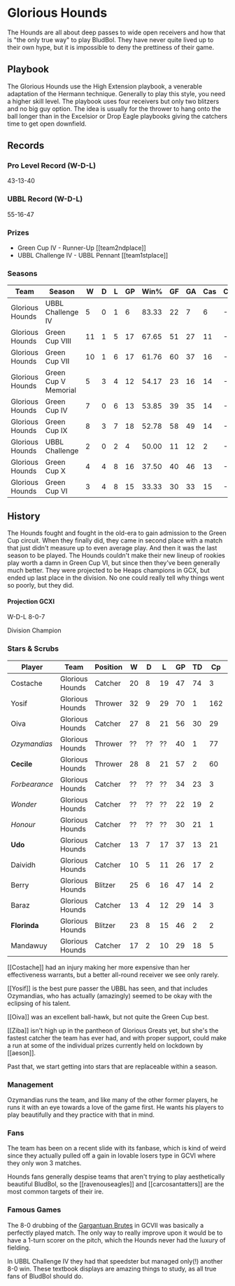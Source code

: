 # Glorious Hounds

The Hounds are all about deep passes to wide open receivers and how that is "the only true way" to play BludBol. They have never quite lived up to their own hype, but it is impossible to deny the prettiness of their game.

## Playbook

The Glorious Hounds use the High Extension playbook, a venerable adaptation of the Hermann technique. Generally to play this style, you need a higher skill level. The playbook uses four receivers but only two blitzers and no big guy option. The idea is usually for the thrower to hang onto the ball longer than in the Excelsior or Drop Eagle playbooks giving the catchers time to get open downfield.

## Records

### Pro Level Record (W-D-L)

43-13-40

### UBBL Record (W-D-L)

55-16-47

### Prizes

* Green Cup IV - Runner-Up [[team2ndplace]]
* UBBL Challenge IV - UBBL Pennant [[team1stplace]]

### Seasons

| Team      | Season             | W  | D | L | GP | Win% | GF   | GA   | Cas  | CDif | FF   |
|-----------|--------------------|------|------|------|--------|---------|------|------|------|--------|------|
| Glorious Hounds | UBBL Challenge IV    |    5 |    0 |    1 |      6 | 83.33 |   22 |    7 |    6 |    -10 |    4 |
| Glorious Hounds | Green Cup VIII       |   11 |    1 |    5 |     17 | 67.65 |   51 |   27 |   11 |    -20 |    2 |
| Glorious Hounds | Green Cup VII        |   10 |    1 |    6 |     17 | 61.76 |   60 |   37 |   16 |    -18 |    3 |
| Glorious Hounds | Green Cup V Memorial |    5 |    3 |    4 |     12 | 54.17 |   23 |   16 |   14 |     -6 |   -2 |
| Glorious Hounds | Green Cup IV         |    7 |    0 |    6 |     13 | 53.85 |   39 |   35 |   14 |     -9 |    0 |
| Glorious Hounds | Green Cup IX         |    8 |    3 |    7 |     18 | 52.78 |   58 |   49 |   14 |    -22 |   -1 |
| Glorious Hounds | UBBL Challenge       |    2 |    0 |    2 |      4 |      50.00 |   11 |   12 |    2 |     -8 |    1 |
| Glorious Hounds | Green Cup X          |    4 |    4 |    8 |     16 |    37.50 |   40 |   46 |   13 |    -25 |   -3 |
| Glorious Hounds | Green Cup VI         |    3 |    4 |    8 |     15 | 33.33 |   30 |   33 |   15 |    -13 |    1 |

## History

The Hounds fought and fought in the old-era to gain admission to the Green Cup circuit. When they finally did, they came in second place with a match that just didn't measure up to even average play. And then it was the last season to be played. The Hounds couldn't make their new lineup of rookies play worth a damn in Green Cup VI, but since then they've been generally much better. They were projected to be Heaps champions in GCX, but ended up last place in the division. No one could really tell why things went so poorly, but they did.

#### Projection GCXI

W-D-L 8-0-7

Division Champion

### Stars & Scrubs

| Player           | Team        | Position      | W  | D | L | GP   | TD   | Cp | Int | BH   | SI   | Ki   | MVP  | SPP  |
|------------------|-------------|---------------|----|---|---|------|------|----|-----|------|------|------|------|------|
| Costache | Glorious Hounds | Catcher  |   20 |    8 |   19 |   47 |   74 |    3 |    2 |    2 |    1 |    0 |    3 |  250 |
| Yosif    | Glorious Hounds | Thrower  |   32 |    9 |   29 |   70 |    1 |  162 |    2 |    0 |    0 |    0 |    2 |  179 |
| Oiva     | Glorious Hounds | Catcher  |   27 |    8 |   21 |   56 |   30 |   29 |    8 |    3 |    0 |    0 |    3 |  156 |
| *Ozymandias* | Glorious Hounds | Thrower | ?? | ?? | ?? | 40 | 1 | 77 | 0 | 0 | 0 | 0 | 8 | 123 |
| **Cecile**    | Glorious Hounds | Thrower  |   28 |    8 |   21 |   57 |    2 |   60 |    3 |    1 |    0 |    0 |    7 |  109 |
| *Forbearance* | Glorious Hounds | Catcher | ?? | ?? | ?? | 34 | 23 | 3 | 0 | 1 | 0 | 0 | 2 | 84 |
| *Wonder* | Glorious Hounds | Catcher | ?? | ?? | ?? | 22 | 19 | 2 | 1 | 2 | 1 | 0 | 3 | 82 |
| *Honour* | Glorious Hounds |  Catcher | ?? | ?? | ?? | 30 | 21 | 1 | 2 | 0 | 2 | 0 | 2 | 82 | 
| **Udo**       | Glorious Hounds | Catcher  |   13 |    7 |   17 |   37 |   13 |   21 |    0 |    3 |    0 |    0 |    3 |   81 |
| Daividh  | Glorious Hounds | Catcher  |   10 |    5 |   11 |   26 |   17 |    2 |    1 |    1 |    1 |    0 |    4 |   79 |
| Berry    | Glorious Hounds | Blitzer  |   25 |    6 |   16 |   47 |   14 |    2 |    0 |    4 |    1 |    2 |    4 |   78 |
| Baraz    | Glorious Hounds | Catcher  |   13 |    4 |   12 |   29 |   14 |    3 |    2 |    1 |    1 |    1 |    4 |   75 |
| **Florinda**  | Glorious Hounds | Blitzer  |   23 |    8 |   15 |   46 |    2 |    2 |    2 |    5 |    2 |    2 |    8 |   70 |
| Mandawuy | Glorious Hounds | Catcher  |   17 |    2 |   10 |   29 |   18 |    5 |    1 |    1 |    0 |    0 |    1 |   68 |



[[Costache]] had an injury making her more expensive than her effectiveness warrants, but a better all-round receiver we see only rarely.

[[Yosif]] is the best pure passer the UBBL has seen, and that includes Ozymandias, who has actually (amazingly) seemed to be okay with the eclipsing of his talent.

[[Oiva]] was an excellent ball-hawk, but not quite the Green Cup best.

[[Ziba]] isn't high up in the pantheon of Glorious Greats yet, but she's the fastest catcher the team has ever had, and with proper support, could make a run at some of the individual prizes currently held on lockdown by [[aeson]].

Past that, we start getting into stars that are replaceable within a season.  

### Management

Ozymandias runs the team, and like many of the other former players, he runs it with an eye towards a love of the game first. He wants his players to play beautifully and they practice with that in mind. 

### Fans

The team has been on a recent slide with its fanbase, which is kind of weird since they actually pulled off a gain in lovable losers type in GCVI where they only won 3 matches.

Hounds fans generally despise teams that aren't trying to play aesthetically beautiful BludBol, so the [[ravenouseagles]] and [[carcosantatters]] are the most common targets of their ire.

### Famous Games

The 8-0 drubbing of the [Gargantuan Brutes](gargantuanbrutes) in GCVII was basically a perfectly played match. The only way to really improve upon it would be to have a 1-turn scorer on the pitch, which the Hounds never had the luxury of fielding.

In UBBL Challenge IV they had that speedster but managed only(!) another 8-0 win. These textbook displays are amazing things to study, as all true fans of BludBol should do.
